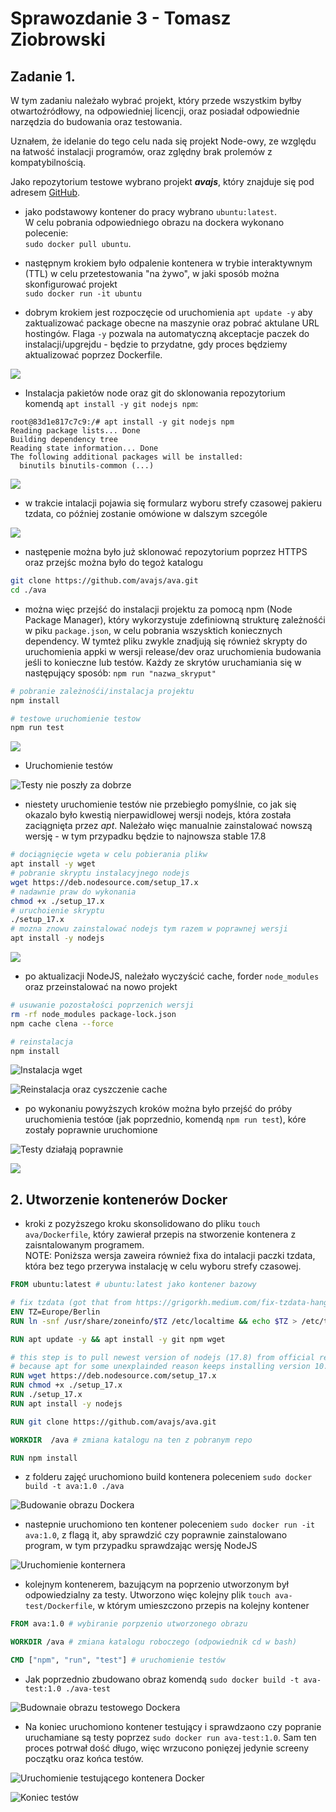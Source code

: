 # Sprawozdanie 3 - Tomasz Ziobrowski

## Zadanie 1. 

W tym zadaniu należało wybrać projekt, który przede wszystkim byłby otwartoźródłowy, na odpowiedniej licencji, oraz posiadał odpowiednie narzędzia do budowania oraz testowania.

Uznałem, że idelanie do tego celu nada się projekt Node-owy, ze względu na łatwość instalacji programów, oraz zględny brak prolemów z kompatybilnością.

Jako repozytorium testowe wybrano projekt **_avajs_**, który znajduje się pod adresem [GitHub](https://github.com/avajs/avac).

* jako podstawowy kontener do pracy wybrano `ubuntu:latest`.  
W celu pobrania odpowiedniego obrazu na dockera wykonano polecenie:  
`sudo docker pull ubuntu`.

* następnym krokiem było odpalenie kontenera w trybie interaktywnym (TTL) w celu przetestowania "na żywo", w jaki sposób można skonfigurować projekt  
`sudo docker run -it ubuntu`

* dobrym krokiem jest rozpoczęcie od uruchomienia `apt update -y` aby zaktualizować package obecne na maszynie oraz pobrać aktulane URL hostingów. Flaga `-y` pozwala na automatyczną akceptacje paczek do instalacji/upgrejdu - będzie to przydatne, gdy proces będziemy aktualizować poprzez Dockerfile.

![](./SS/apt-update.png)

* Instalacja pakietów node oraz git do sklonowania repozytorium komendą `apt install -y git nodejs npm`:    

```console
root@83d1e817c7c9:/# apt install -y git nodejs npm 
Reading package lists... Done
Building dependency tree       
Reading state information... Done
The following additional packages will be installed:
  binutils binutils-common (...)
```

![](./SS/apt-install.png)

* w trakcie intalacji pojawia się formularz wyboru strefy czasowej pakieru tzdata, co później zostanie omówione w dalszym szcególe


![](./SS/apt-install-tzdata.png)

* następenie można było już sklonować repozytorium poprzez HTTPS oraz przejśc można było do tegoż katalogu

```bash
git clone https://github.com/avajs/ava.git
cd ./ava
```

* można więc przejść do instalacji projektu za pomocą npm (Node Package Manager), który wykorzystuje zdefiniowną strukturę zależnośći w piku `package.json`, w celu pobrania wszysktich koniecznych dependency. W tymteż pliku zwykle znadjują się również skrypty do uruchomienia appki w wersji release/dev oraz uruchomienia budowania jeśli to konieczne lub testów. Każdy ze skrytów uruchamiania się w następujący sposób: `npm run "nazwa_skryput"`

```bash
# pobranie zależnośći/instalacja projektu
npm install

# testowe uruchomienie testow
npm run test
```

![](./SS/npm-install-end.png)


* Uruchomienie testów

![Testy nie poszły za dobrze](./SS/npm-run-test-fail.png)

* niestety uruchomienie testów nie przebiegło pomyślnie, co jak się okazalo było kwestią nierpawidlowej wersji nodejs, która została zaciągnięta przez *apt*. Należało więc manualnie zainstalować nowszą wersję - w tym przypadku będzie to najnowsza stable 17.8

```bash
# dociągnięcie wgeta w celu pobierania plikw 
apt install -y wget
# pobranie skryptu instalacyjnego nodejs
wget https://deb.nodesource.com/setup_17.x
# nadawnie praw do wykonania
chmod +x ./setup_17.x
# uruchoienie skryptu
./setup_17.x
# mozna znowu zainstalować nodejs tym razem w poprawnej wersji
apt install -y nodejs
```
![](./SS/get-new-node.png)

* po aktualizacji NodeJS, należało wyczyścić cache, forder `node_modules` oraz przeinstalować na nowo projekt

```bash
# usuwanie pozostałości poprzenich wersji
rm -rf node_modules package-lock.json
npm cache clena --force

# reinstalacja
npm install
```

![Instalacja wget](./SS/install-wget.png)

![Reinstalacja oraz cyszczenie cache](./SS/npm-reinstall.png)


* po wykonaniu powyższych kroków można było przejść do próby uruchomienia testóœ (jak poprzednio, komendą `npm run test`), kóre zostały poprawnie uruchomione

![Testy działają poprawnie](./SS/npm-test-working.png)

![](./SS/)

## 2. Utworzenie kontenerów Docker

* kroki z pozyższego kroku skonsolidowano do pliku `touch ava/Dockerfile`, który zawierał przepis na stworzenie kontenera z zaisntalowanym programem.  
NOTE: Poniższa wersja zaweira również fixa do intalacji paczki tzdata, która bez tego przerywa instalację w celu wyboru strefy czasowej. 

```dockerfile
FROM ubuntu:latest # ubuntu:latest jako kontener bazowy

# fix tzdata (got that from https://grigorkh.medium.com/fix-tzdata-hangs-docker-image-build-cdb52cc3360d)
ENV TZ=Europe/Berlin
RUN ln -snf /usr/share/zoneinfo/$TZ /etc/localtime && echo $TZ > /etc/timezone

RUN apt update -y && apt install -y git npm wget

# this step is to pull newest version of nodejs (17.8) from official repo,
# because apt for some unexplainded reason keeps installing version 10.2 :-))
RUN wget https://deb.nodesource.com/setup_17.x
RUN chmod +x ./setup_17.x
RUN ./setup_17.x
RUN apt install -y nodejs

RUN git clone https://github.com/avajs/ava.git

WORKDIR  /ava # zmiana katalogu na ten z pobranym repo

RUN npm install
```

* z folderu zajęć uruchomiono build kontenera poleceniem `sudo docker build -t ava:1.0 ./ava`

![Budowanie obrazu Dockera](./SS/docker-build-ava.png)

* nastepnie uruchomiono ten kontener poleceniem `sudo docker run -it ava:1.0`, z flagą it, aby sprawdzić czy poprawnie zainstalowano program, w tym przypadku sprawdzając wersję NodeJS

![Uruchomienie konternera](./SS/docker-run-ava.png)

* kolejnym kontenerem, bazującym na poprzenio utworzonym był odpowiedzialny za testy. Utworzono więc kolejny plik `touch ava-test/Dockerfile`, w którym umieszczono przepis na kolejny kontener

```dockerfile
FROM ava:1.0 # wybiranie porpzenio utworzonego obrazu

WORKDIR /ava # zmiana katalogu roboczego (odpowiednik cd w bash)

CMD ["npm", "run", "test"] # uruchomienie testów
```

* Jak poprzednio zbudowano obraz komendą `sudo docker build -t ava-test:1.0 ./ava-test`

![Budownaie obrazu testowego Dockera](./SS/docker-build-ava-test.png)

* Na koniec uruchomiono kontener testujący i sprawdzaono czy popranie uruchamiane są testy poprzez `sudo docker run ava-test:1.0`. Sam ten proces potrwał dość długo, więc wrzucono ponięzej jedynie screeny początku oraz końca testów.

![Uruchomienie testującego kontenera Docker](./SS/docker-run-ava-test-s.png)

![Koniec testów](./SS/docker-run-ava-test-e.png)